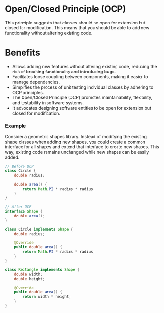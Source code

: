 # Open/Closed Principle (OCP)

This principle suggests that classes should be open for extension but closed for modification. This means that you should be able to add new functionality without altering existing code.

# Benefits

* Allows adding new features without altering existing code, reducing the risk of breaking functionality and introducing bugs.
* Facilitates loose coupling between components, making it easier to manage dependencies.
* Simplifies the process of unit testing individual classes by adhering to OCP principles.
* The Open/Closed Principle (OCP) promotes maintainability, flexibility, and testability in software systems.
* It advocates designing software entities to be open for extension but closed for modification.

### Example
Consider a geometric shapes library. Instead of modifying the existing shape classes when adding new shapes, you could create a common interface for all shapes and extend that interface to create new shapes. This way, existing code remains unchanged while new shapes can be easily added.

```java
// Before OCP
class Circle {
    double radius;

    double area() {
        return Math.PI * radius * radius;
    }
}

// After OCP
interface Shape {
    double area();
}

class Circle implements Shape {
    double radius;

    @Override
    public double area() {
        return Math.PI * radius * radius;
    }
}

class Rectangle implements Shape {
    double width;
    double height;

    @Override
    public double area() {
        return width * height;
    }
}
```